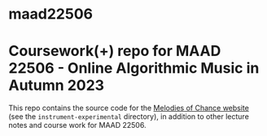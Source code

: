 # maad22506
Coursework(+) repo for MAAD 22506 - Online Algorithmic Music in Autumn 2023
===
This repo contains the source code for the [Melodies of Chance website](https://people.cs.uchicago.edu/~abargher) (see the `instrument-experimental` directory),
in addition to other lecture notes and course work for MAAD 22506.
